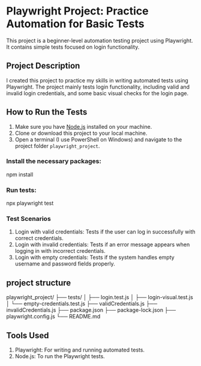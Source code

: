 # Playwright Project: Practice Automation for Basic Tests

This project is a beginner-level automation testing project using Playwright. It contains simple tests focused on login functionality.

## Project Description
I created this project to practice my skills in writing automated tests using Playwright. The project mainly tests login functionality, including valid and invalid login credentials, and some basic visual checks for the login page.

## How to Run the Tests
1. Make sure you have [Node.js](https://nodejs.org/) installed on your machine.
2. Clone or download this project to your local machine.
3. Open a terminal (I use PowerShell on Windows) and navigate to the project folder `playwright_project`.

### Install the necessary packages:
npm install

### Run tests:
npx playwright test

### Test Scenarios
1. Login with valid credentials: Tests if the user can log in successfully with correct credentials.
2. Login with invalid credentials: Tests if an error message appears when logging in with incorrect credentials.
3. Login with empty credentials: Tests if the system handles empty username and password fields properly.

## project structure

playwright_project/ ├── tests/ │ ├── login.test.js │ ├── login-visual.test.js │ └── empty-credentials.test.js ├── validCredentials.js ├── invalidCredentials.js ├── package.json ├── package-lock.json ├── playwright.config.js └── README.md

## Tools Used 
1. Playwright: For writing and running automated tests.
2. Node.js: To run the Playwright tests.
